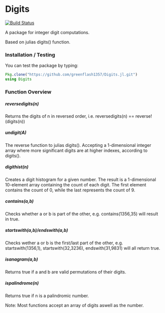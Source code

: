 # Digits

[![Build Status](https://travis-ci.org/greenflash1357/Digits.jl.svg?branch=master)](https://travis-ci.org/greenflash1357/Digits.jl)

A package for integer digit computations.

Based on julias digits() function.

### Installation / Testing

You can test the package by typing:
```julia
Pkg.clone("https://github.com/greenflash1357/Digits.jl.git")
using Digits
```

### Function Overview

##### reversedigits(n)
Returns the digits of n in reversed order, i.e. reversedigits(n) == reverse!(digits(n))

##### undigit(A)
The reverse function to julias digits(). Accepting a 1-dimensional integer array where more significant digits are at higher indexes, according to digits().

##### digithist(n)
Creates a digit histogram for a given number. The result is a 1-dimensional 10-element array containing the count of each digit. The first element contains the count of 0, while the last represents the count of 9.

##### contains(a,b)
Checks whether a or b is part of the other, e.g. contains(1356,35) will result in true.

##### startswith(a,b)/endswith(a,b)
Checks wether a or b is the first/last part of the other, e.g. startswith(1356,1), startswith(32,3236), endswith(31,9831) will all return true.

##### isanagram(a,b)
Returns true if a and b are valid permutations of their digits.

##### ispalindrome(n)
Returns true if n is a palindromic number.

Note: Most functions accept an array of digits aswell as the number.
